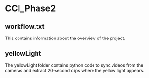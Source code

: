 # CCI_Phase2

## workflow.txt
This contains information about the overview of the project.
## yellowLight 
The yellowLight folder contains python code to sync videos from the cameras and extract 20-second clips where the yellow light appears.